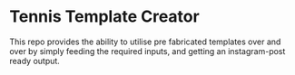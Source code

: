 # Tennis Template Creator
This repo provides the ability to utilise pre fabricated templates over and over by simply feeding the required inputs, and getting an instagram-post ready output.
